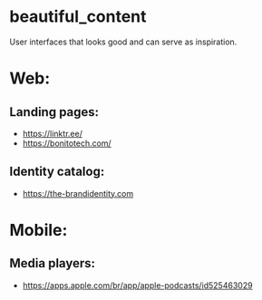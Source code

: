 # beautiful_content
User interfaces that looks good and can serve as inspiration.


# Web:
## Landing pages:
- https://linktr.ee/
- https://bonitotech.com/

## Identity catalog:
- https://the-brandidentity.com

# Mobile:
## Media players:
- https://apps.apple.com/br/app/apple-podcasts/id525463029
